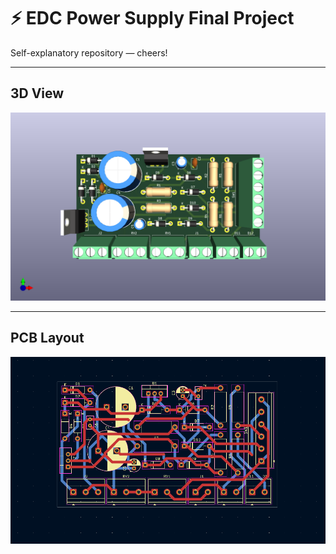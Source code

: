 # ⚡ EDC Power Supply Final Project  
Self-explanatory repository — cheers!

---

## 3D View  
![3D Render](Plot/EDC_FINAL_PROJECT-3D.png) 

---

## PCB Layout  
![PCB Top View](Plot/EDC_FINAL_PROJECT-PCB.png) 


